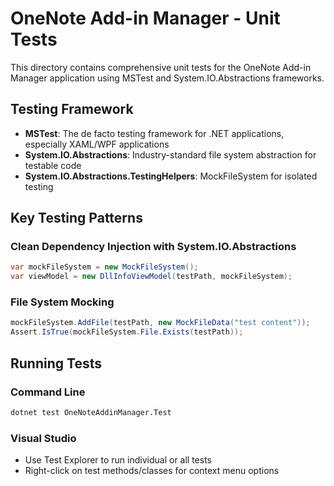 # OneNote Add-in Manager - Unit Tests

This directory contains comprehensive unit tests for the OneNote Add-in Manager
application using MSTest and System.IO.Abstractions frameworks.

## Testing Framework

- **MSTest**: The de facto testing framework for .NET applications, especially
  XAML/WPF applications
- **System.IO.Abstractions**: Industry-standard file system abstraction for
  testable code
- **System.IO.Abstractions.TestingHelpers**: MockFileSystem for isolated testing

## Key Testing Patterns

### Clean Dependency Injection with System.IO.Abstractions

```csharp
var mockFileSystem = new MockFileSystem();
var viewModel = new DllInfoViewModel(testPath, mockFileSystem);
```

### File System Mocking

```csharp
mockFileSystem.AddFile(testPath, new MockFileData("test content"));
Assert.IsTrue(mockFileSystem.File.Exists(testPath));
```

## Running Tests

### Command Line

```bash
dotnet test OneNoteAddinManager.Test
```

### Visual Studio

- Use Test Explorer to run individual or all tests
- Right-click on test methods/classes for context menu options
